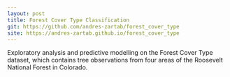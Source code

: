 ```yaml
---
layout: post
title: Forest Cover Type Classification
git: https://github.com/andres-zartab/forest_cover_type
site: https://andres-zartab.github.io/forest_cover_type
---
```


Exploratory analysis and predictive modelling on the Forest Cover Type dataset, which contains tree observations from four areas of the Roosevelt National Forest in Colorado.